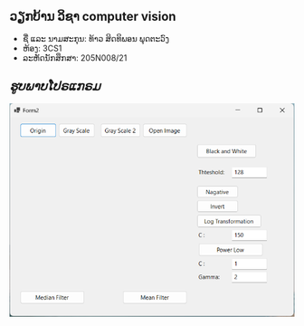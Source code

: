 ## ວຽກບ້ານ ວິຊາ computer vision

 - ຊື່ ແລະ ນາມສະກຸນ: ທ້າວ ສິດທິພອນ ພຸດຕະວົງ 
 - ຫ້ອງ: 3CS1
 -  ລະຫັດນັກສຶກສາ:   205N008/21


## *ຮູບພາບໂປຣແກຣມ*
![enter image description here](https://github.com/SitthiphoneDev/Adjust-Ptcture/blob/master/Pic/home.png)
